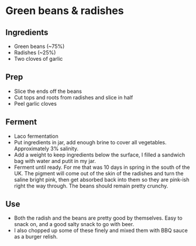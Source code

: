 # Green beans & radishes

## Ingredients

* Green beans (~75%)
* Radishes (~25%)
* Two cloves of garlic

## Prep

* Slice the ends off the beans
* Cut tops and roots from radishes and slice in half
* Peel garlic cloves

## Ferment

* Laco fermentation
* Put ingredients in jar, add enough brine to cover all vegetables. Approximately 3% salinity.
* Add a weight to keep ingredients below the surface, I filled a sandwich bag with water and putit in my jar.
* Ferment until ready. For me that was 10 days in spring in the south of the UK. The pigment will come out of the skin of 
  the radishes and turn the saline bright pink, then get absorbed back into them so they are pink-ish right the way through.
  The beans should remain pretty crunchy.
  
## Use
* Both the radish and the beans are pretty good by themselves. Easy to snack on, and a good salty snack to go with beer.
* I also chopped up some of these finely and mixed them with BBQ sauce as a burger relish.
